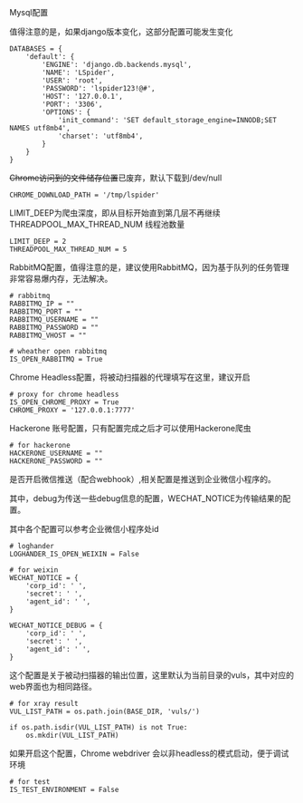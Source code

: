 Mysql配置

值得注意的是，如果django版本变化，这部分配置可能发生变化
```
DATABASES = {
    'default': {
        'ENGINE': 'django.db.backends.mysql',
        'NAME': 'LSpider',
        'USER': 'root',
        'PASSWORD': 'lspider123!@#',
        'HOST': '127.0.0.1',
        'PORT': '3306',
        'OPTIONS': {
            'init_command': 'SET default_storage_engine=INNODB;SET NAMES utf8mb4',
            'charset': 'utf8mb4',
        }
    }
}
```

<del>Chrome访问到的文件储存位置</del>已废弃，默认下载到/dev/null
```
CHROME_DOWNLOAD_PATH = '/tmp/lspider'
```

LIMIT_DEEP为爬虫深度，即从目标开始直到第几层不再继续
THREADPOOL_MAX_THREAD_NUM 线程池数量
```
LIMIT_DEEP = 2
THREADPOOL_MAX_THREAD_NUM = 5
```

RabbitMQ配置，值得注意的是，建议使用RabbitMQ，因为基于队列的任务管理非常容易爆内存，无法解决。
```
# rabbitmq
RABBITMQ_IP = ""
RABBITMQ_PORT = ""
RABBITMQ_USERNAME = ""
RABBITMQ_PASSWORD = ""
RABBITMQ_VHOST = ""

# wheather open rabbitmq
IS_OPEN_RABBITMQ = True
```

Chrome Headless配置，将被动扫描器的代理填写在这里，建议开启
```
# proxy for chrome headless
IS_OPEN_CHROME_PROXY = True
CHROME_PROXY = '127.0.0.1:7777'
```

Hackerone 账号配置，只有配置完成之后才可以使用Hackerone爬虫
```
# for hackerone
HACKERONE_USERNAME = ""
HACKERONE_PASSWORD = ""
```

是否开启微信推送（配合webhook）,相关配置是推送到企业微信小程序的。

其中，debug为传送一些debug信息的配置，WECHAT_NOTICE为传输结果的配置。

其中各个配置可以参考企业微信小程序处id
```
# loghander
LOGHANDER_IS_OPEN_WEIXIN = False

# for weixin
WECHAT_NOTICE = {
    'corp_id': ' ',
    'secret': ' ',
    'agent_id': ' ',
}

WECHAT_NOTICE_DEBUG = {
    'corp_id': ' ',
    'secret': ' ',
    'agent_id': ' ',
}
```

这个配置是关于被动扫描器的输出位置，这里默认为当前目录的vuls，其中对应的web界面也为相同路径。
```
# for xray result
VUL_LIST_PATH = os.path.join(BASE_DIR, 'vuls/')

if os.path.isdir(VUL_LIST_PATH) is not True:
    os.mkdir(VUL_LIST_PATH)
```


如果开启这个配置，Chrome webdriver 会以非headless的模式启动，便于调试环境
```
# for test 
IS_TEST_ENVIRONMENT = False
```
